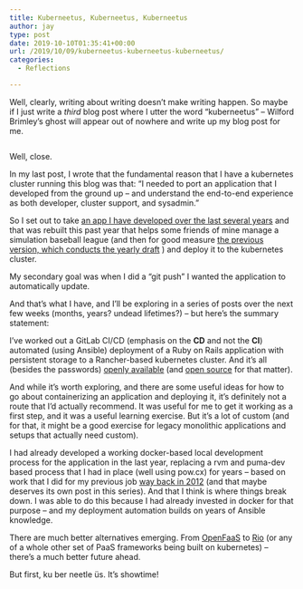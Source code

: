 ```yaml
---
title: Kuberneetus, Kuberneetus, Kuberneetus
author: jay
type: post
date: 2019-10-10T01:35:41+00:00
url: /2019/10/09/kuberneetus-kuberneetus-kuberneetus/
categories:
  - Reflections

---
```

Well, clearly, writing about writing doesn&#8217;t make writing happen. So maybe if I just write a _third_ blog post where I utter the word &#8220;kuberneetus&#8221; &#8211; Wilford Brimley&#8217;s ghost will appear out of nowhere and write up my blog post for me.<figure class="wp-block-image">

<img src="https://cdn.rambleon.org/migrate/2019/10/kuberneetle%C3%BCs-1024x571.png" alt="" class="wp-image-1470" srcset="https://cdn.rambleon.org/migrate/2019/10/kuberneetle%C3%BCs-1024x571.png 1024w, https://cdn.rambleon.org/migrate/2019/10/kuberneetle%C3%BCs-300x167.png 300w, https://cdn.rambleon.org/migrate/2019/10/kuberneetle%C3%BCs-768x429.png 768w, https://cdn.rambleon.org/migrate/2019/10/kuberneetle%C3%BCs-1200x670.png 1200w, https://cdn.rambleon.org/migrate/2019/10/kuberneetle%C3%BCs.png 2000w" sizes="(max-width: 709px) 85vw, (max-width: 909px) 67vw, (max-width: 1362px) 62vw, 840px" /></figure>

Well, close.

In my last post, I wrote that the fundamental reason that I have a kubernetes cluster running this blog was that: &#8220;I needed to port an application that I developed from the ground up &#8211; and understand the end-to-end experience as both developer, cluster support, and sysadmin.&#8221;

So I set out to take [an app I have developed over the last several years][1] and that was rebuilt this past year that helps some friends of mine manage a simulation baseball league (and then for good measure [the previous version, which conducts the yearly draft][2] ) and deploy it to the kubernetes cluster.

My secondary goal was when I did a &#8220;git push&#8221; I wanted the application to automatically update.

And that&#8217;s what I have, and I&#8217;ll be exploring in a series of posts over the next few weeks (months, years? undead lifetimes?) &#8211; but here&#8217;s the summary statement:

I&#8217;ve worked out a GitLab CI/CD (emphasis on the **CD** and not the **CI**) automated (using Ansible) deployment of a Ruby on Rails application with persistent storage to a Rancher-based kubernetes cluster. And it&#8217;s all (besides the passwords) [openly available][1] (and [open source][3] for that matter).

And while it&#8217;s worth exploring, and there are some useful ideas for how to go about containerizing an application and deploying it, it&#8217;s definitely not a route that I&#8217;d actually recommend. It was useful for me to get it working as a first step, and it was a useful learning exercise. But it&#8217;s a lot of custom (and for that, it might be a good exercise for legacy monolithic applications and setups that actually need custom).

I had already developed a working docker-based local development process for the application in the last year, replacing a rvm and puma-dev based process that I had in place (well using pow.cx) for years &#8211; based on work that I did for my previous job [way back in 2012][4] (and that maybe deserves its own post in this series). And that I think is where things break down. I was able to do this because I had already invested in docker for that purpose &#8211; and my deployment automation builds on years of Ansible knowledge.

There are much better alternatives emerging. From [OpenFaaS][5] to [Rio][6] (or any of a whole other set of PaaS frameworks being built on kubernetes) &#8211; there&#8217;s a much better future ahead.

But first, ku ber neetle üs. It&#8217;s showtime!

 [1]: https://gitlab.com/busterleague/busterleague
 [2]: https://gitlab.com/busterleague/busterdraft
 [3]: https://gitlab.com/busterleague/busterleague/blob/production/LICENSE
 [4]: https://rambleon.org/2012/07/23/notes-on-development-installs/
 [5]: https://docs.openfaas.com/
 [6]: https://github.com/rancher/rio
